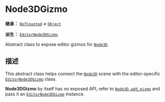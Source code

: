 <!-- ⚠ 请勿编辑本文件 ⚠ -->
<!-- 本文档使用脚本从 WeDot 引擎源码仓库生成。 -->
<!-- 生成脚本：https://github.com/WeDot-Engine/WeDot/tree/master/doc/tools/make_md.py； -->
<!-- 原文件：https://github.com/WeDot-Engine/WeDot/tree/master/doc/classes/Node3DGizmo.xml。 -->

<div id="_class_node3dgizmo"></div>

# Node3DGizmo

**继承：** [`RefCounted`](class_refcounted.md) **<** [`Object`](class_object.md)

**派生：** [`EditorNode3DGizmo`](class_editornode3dgizmo.md)

Abstract class to expose editor gizmos for [`Node3D`](class_node3d.md).

## 描述

This abstract class helps connect the [`Node3D`](class_node3d.md) scene with the editor-specific [`EditorNode3DGizmo`](class_editornode3dgizmo.md) class.

 **Node3DGizmo** by itself has no exposed API, refer to [`Node3D.add_gizmo`](class_node3d.md#class_node3d_method_add_gizmo) and pass it an [`EditorNode3DGizmo`](class_editornode3dgizmo.md) instance.

[^virtual]: 本方法通常需要用户覆盖才能生效。
[^const]: 本方法无副作用，不会修改该实例的任何成员变量。
[^vararg]: 本方法除了能接受在此处描述的参数外，还能够继续接受任意数量的参数。
[^constructor]: 本方法用于构造某个类型。
[^static]: 调用本方法无需实例，可直接使用类名进行调用。
[^operator]: 本方法描述的是使用本类型作为左操作数的有效运算符。
[^bitfield]: 这个值是由下列位标志构成位掩码的整数。
[^void]: 无返回值。

